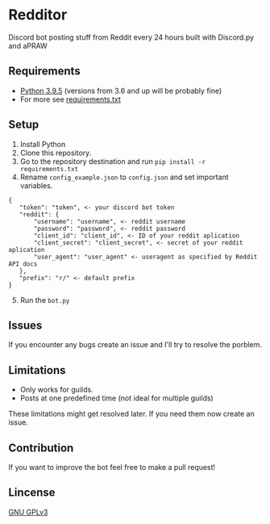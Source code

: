 # Redditor
 Discord bot posting stuff from Reddit every 24 hours built with Discord.py and aPRAW

## Requirements
 - [Python 3.9.5](https://www.python.org/downloads/release/python-395/) (versions from 3.6 and up will be probably fine)
 - For more see [requirements.txt](requirements.txt)

## Setup
 1. Install Python
 2. Clone this repository.
 3. Go to the repository destination and run `pip install -r requirements.txt`
 4. Rename `config_example.json` to `config.json` and set important variables.
 ```
{
    "token": "token", <- your discord bot token
    "reddit": {
        "username": "username", <- reddit username
        "password": "password", <- reddit password
        "client_id": "client_id", <- ID of your reddit aplication
        "client_secret": "client_secret", <- secret of your reddit aplication
        "user_agent": "user_agent" <- useragent as specified by Reddit API docs
    },
    "prefix": "r/" <- default prefix
}
```

 5. Run the `bot.py`

## Issues
 If you encounter any bugs create an issue and I'll try to resolve the porblem.

## Limitations
 - Only works for guilds.
 - Posts at one predefined time (not ideal for multiple guilds)

These limitations might get resolved later. If you need them now create an issue.

## Contribution
 If you want to improve the bot feel free to make a pull request!

## Lincense
 [GNU GPLv3](LICENSE)